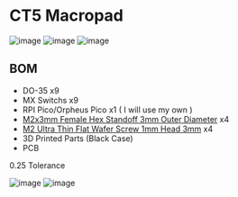 # CT5 Macropad
![image](https://github.com/user-attachments/assets/e482f094-9d12-4835-a08f-a39821ea6c4e)
![image](https://github.com/user-attachments/assets/96bc351a-1081-43c5-aead-ae1b673394f2)
![image](https://github.com/user-attachments/assets/e2f58cf3-85ab-444b-8dc2-ec7540dca113)

## BOM
 - DO-35 x9
 - MX Switchs x9
 - RPI Pico/Orpheus Pico x1 ( I will use my own )
 - [M2x3mm Female Hex Standoff 3mm Outer Diameter](https://www.ebay.com.au/itm/126197565599) x4
 - [M2 Ultra Thin Flat Wafer Screw 1mm Head 3mm](https://www.ebay.com.au/itm/404797338616) x4
 - 3D Printed Parts (Black Case)
 - PCB

0.25 Tolerance

![image](https://github.com/user-attachments/assets/e0cab0b7-62b7-43d2-affc-45058bccf13d)
![image](https://github.com/user-attachments/assets/a02b9eee-19b1-4882-a8a1-daca711ee384)
